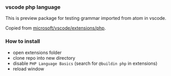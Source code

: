 ### vscode php language

This is preview package for testing grammar imported from atom in vscode.

Copied from [microsoft/vscode/extensions/php](https://github.com/microsoft/vscode/tree/master/extensions/php).

### How to install

- open extensions folder
- clone repo into new directory
- disable `PHP Language Basics` (search for `@buildin php` in extensions)
- reload window

